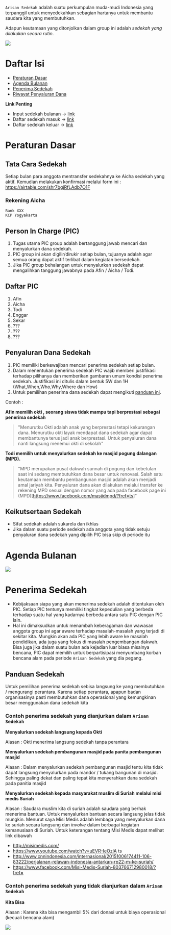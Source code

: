 `Arisan Sedekah` adalah suatu perkumpulan muda-mudi Indonesia yang terpanggil untuk menyedekahkan sebagian hartanya untuk membantu saudara kita yang membutuhkan.

Adapun keutamaan yang ditonjolkan dalam group ini adalah _sedekah yang dilakukan secara rutin_.

![](http://i.imgur.com/zAPf16T.png)

# Daftar Isi

* [Peraturan Dasar](#peraturan-dasar)
* [Agenda Bulanan](#agenda-bulanan)
* [Penerima Sedekah](#penerima-sedekah)
* [Riwayat Penyaluran Dana](riwayat-penyaluran-dana)

**Link Penting**
- Input sedekah bulanan -> [link](https://airtable.com/shr7bgjRfLAdb7O1F)
- Daftar sedekah masuk -> [link](https://airtable.com/shrQ12nVtwEYln488)
- Daftar sedekah keluar -> [link](https://airtable.com/shr4UByHNRDT6ZZxs)


# Peraturan Dasar

## Tata Cara Sedekah

Setiap bulan para anggota mentransfer sedekahnya ke Aicha sedekah yang aktif. Kemudian melakukan konfirmasi melalui form ini : https://airtable.com/shr7bgjRfLAdb7O1F

### Rekening Aicha
```
Bank XXX
KCP Yogyakarta
```

## Person In Charge (PIC)

1. Tugas utama PIC group adalah bertanggung jawab mencari dan menyalurkan dana sedekah.
2. PIC group ini akan digilir/dirukir setiap bulan, tujuanya adalah agar semua orang dapat aktif terlibat dalam kegiatan bersedekah.
3. Jika PIC group behalangan untuk menyalurkan sedekah dapat mengalihkan tanggung jawabnya pada Afin / Aicha / Todi.

## Daftar PIC

1. Afin
2. Aicha
3. Todi
4. Enggar
5. Sekar
6. ???
7. ???
8. ???


## Penyaluran Dana Sedekah

1. PIC memiliki berkewajiban mencari penerima sedekah setiap bulan.
2. Dalam menentukan penerima sedekah PIC wajib memberi justifikasi terhadap pilihanya dan memberikan gambaran umum kondisi penerima sedekah. Justifikasi ini ditulis dalam bentuk 5W dan 1H (What,When,Who,Why,Where dan How)
3. Untuk pemilihan penerima dana sedekah dapat mengikuti [panduan ini](#panduan-sedekah).

Contoh :

**Afin memilih okti , seorang siswa tidak mampu tapi berprestasi sebagai penerima sedekah**

> "Menurutku Okti adalah anak yang berprestasi tetapi kekurangan dana. Menurutku okti layak mendapat dana sedekah agar dapat membantunya terus jadi anak berprestasi. Untuk penyaluran dana nanti langsung menemui okti di sekolah"

**Todi memilih untuk menyalurkan sedekah ke masjid pogung dalangan (MPD).**

>"MPD merupakan pusat dakwah sunnah di pogung dan kebetulan saat ini sedang membutuhkan dana besar untuk renovasi. Salah satu keutamaan membantu pembangunan masjid adalah akan menjadi amal jariyah kita. Penyaluran dana akan dilakukan melalui transfer ke rekening MPD sesuai dengan nomor yang ada pada facebook page ini (MPD)[https://www.facebook.com/masjidmpd/?fref=ts]"

## Keikutsertaan Sedekah
- Sifat sedekah adalah sukarela dan ikhlas
- Jika dalam suatu periode sedekah ada anggota yang tidak setuju penyaluran dana sedekah yang dipilih PIC bisa skip di periode itu

# Agenda Bulanan

![](http://i65.tinypic.com/21jdvg2.png)

# Penerima Sedekah

- Kebijaksaan siapa yang akan menerima sedekah adalah ditentukan oleh PIC. Setiap PIC tentunya memiliki tingkat kepedulian yang berbeda terhadap suatu hal yang kadarnya berbeda antara satu PIC dengan PIC lain.
- Hal ini dimaksudkan untuk menambah keberagaman dan wawasan anggota group ini agar aware terhadap masalah-masalah yang terjadi di sekitar kita. Mungkin akan ada PIC yang lebih aware ke masalah pendidikan, ada juga yang fokus di masalah pengembangan dakwah. Bisa juga jika dalam suatu bulan ada kejadian luar biasa misalnya bencana, PIC dapat memilih untuk berpartisipasi menyumbang korban bencana alam pada periode `Arisan Sedekah` yang dia pegang.

## Panduan Sedekah

Untuk pemilihan penerima sedekah sebisa langsung ke yang membutuhkan / mengurangi perantara. Karena setiap perantara, apapun badan organisasinya pasti membutuhkan dana operasional yang kemungkinan besar menggunakan dana sedekah kita

### Contoh penerima sedekah yang dianjurkan dalam `Arisan Sedekah`

**Menyalurkan sedekah langsung kepada Okti**

Alasan : Okti menerima langsung sedekah tanpa perantara

**Menyalurkan sedekah pembangunan masjid pada panita pembangunan masjid**

Alasan : Dalam menyalurkan sedekah pembangunan masjid tentu kita tidak dapat langsung menyalurkan pada mandor / tukang bangunan di masjid. Sehingga paling dekat dan paling tepat kita menyerahkan dana sedekah pada panitia masjid

**Menyalurkan sedekah kepada masyarakat muslim di Suriah melalui misi medis Suriah**

Alasan : Saudara muslim kita di suriah adalah saudara yang berhak menerima bantuan. Untuk menyalurkan bantuan secara langsung jelas tidak mungkin. Menurut saya Misi Medis adalah lembaga yang menyalurkan dana ke suriah secara langsung dan _involve_ dalam berbagai kegiatan kemanusiaan di Suriah. Untuk keterangan tentang Misi Medis dapat melihat link dibawah

- http://misimedis.com/
- https://www.youtube.com/watch?v=uEVR-IeOzlA
ts
- http://www.cnnindonesia.com/internasional/20151006174411-106-83222/perjalanan-relawan-indonesia-antarkan-rp22-m-ke-suriah/
- https://www.facebook.com/Misi-Medis-Suriah-803766712980018/?fref=

### Contoh penerima sedekah yang tidak dianjurkan dalam `Arisan Sedekah`

**Kita Bisa**

Alasan : Karena kita bisa mengambil 5% dari donasi untuk biaya operasional (kecuali bencana alam)

![](https://preview.ibb.co/mC101F/bb.png)
